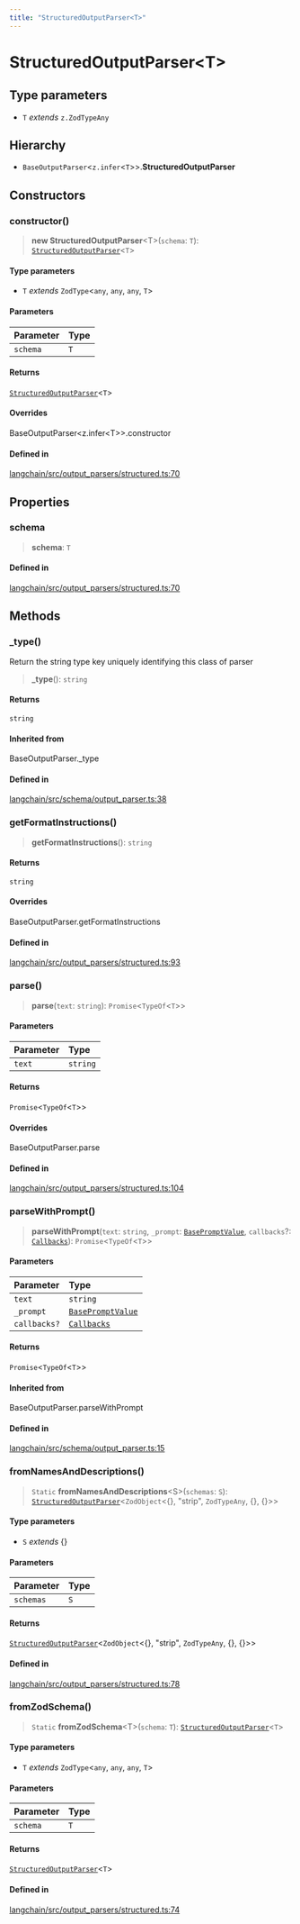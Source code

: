 ```yaml
---
title: "StructuredOutputParser<T>"
---
```


# StructuredOutputParser<T\>

## Type parameters

- `T` _extends_ `z.ZodTypeAny`

## Hierarchy

- `BaseOutputParser`<`z.infer`<`T`\>\>.**StructuredOutputParser**

## Constructors

### constructor()

> **new StructuredOutputParser**<T\>(`schema`: `T`): [`StructuredOutputParser`](StructuredOutputParser.md)<`T`\>

#### Type parameters

- `T` _extends_ `ZodType`<`any`, `any`, `any`, `T`\>

#### Parameters

| Parameter | Type |
| :-------- | :--- |
| `schema`  | `T`  |

#### Returns

[`StructuredOutputParser`](StructuredOutputParser.md)<`T`\>

#### Overrides

BaseOutputParser<z.infer<T\>\>.constructor

#### Defined in

[langchain/src/output_parsers/structured.ts:70](https://github.com/hwchase17/langchainjs/blob/ddf2996/langchain/src/output_parsers/structured.ts#L70)

## Properties

### schema

> **schema**: `T`

#### Defined in

[langchain/src/output_parsers/structured.ts:70](https://github.com/hwchase17/langchainjs/blob/ddf2996/langchain/src/output_parsers/structured.ts#L70)

## Methods

### \_type()

Return the string type key uniquely identifying this class of parser

> **\_type**(): `string`

#### Returns

`string`

#### Inherited from

BaseOutputParser.\_type

#### Defined in

[langchain/src/schema/output_parser.ts:38](https://github.com/hwchase17/langchainjs/blob/ddf2996/langchain/src/schema/output_parser.ts#L38)

### getFormatInstructions()

> **getFormatInstructions**(): `string`

#### Returns

`string`

#### Overrides

BaseOutputParser.getFormatInstructions

#### Defined in

[langchain/src/output_parsers/structured.ts:93](https://github.com/hwchase17/langchainjs/blob/ddf2996/langchain/src/output_parsers/structured.ts#L93)

### parse()

> **parse**(`text`: `string`): `Promise`<`TypeOf`<`T`\>\>

#### Parameters

| Parameter | Type     |
| :-------- | :------- |
| `text`    | `string` |

#### Returns

`Promise`<`TypeOf`<`T`\>\>

#### Overrides

BaseOutputParser.parse

#### Defined in

[langchain/src/output_parsers/structured.ts:104](https://github.com/hwchase17/langchainjs/blob/ddf2996/langchain/src/output_parsers/structured.ts#L104)

### parseWithPrompt()

> **parseWithPrompt**(`text`: `string`, `_prompt`: [`BasePromptValue`](../../schema/classes/BasePromptValue.md), `callbacks`?: [`Callbacks`](../../callbacks/types/Callbacks.md)): `Promise`<`TypeOf`<`T`\>\>

#### Parameters

| Parameter    | Type                                                         |
| :----------- | :----------------------------------------------------------- |
| `text`       | `string`                                                     |
| `_prompt`    | [`BasePromptValue`](../../schema/classes/BasePromptValue.md) |
| `callbacks?` | [`Callbacks`](../../callbacks/types/Callbacks.md)            |

#### Returns

`Promise`<`TypeOf`<`T`\>\>

#### Inherited from

BaseOutputParser.parseWithPrompt

#### Defined in

[langchain/src/schema/output_parser.ts:15](https://github.com/hwchase17/langchainjs/blob/ddf2996/langchain/src/schema/output_parser.ts#L15)

### fromNamesAndDescriptions()

> `Static` **fromNamesAndDescriptions**<S\>(`schemas`: `S`): [`StructuredOutputParser`](StructuredOutputParser.md)<`ZodObject`<\{}, "strip", `ZodTypeAny`, \{}, \{}\>\>

#### Type parameters

- `S` _extends_ \{}

#### Parameters

| Parameter | Type |
| :-------- | :--- |
| `schemas` | `S`  |

#### Returns

[`StructuredOutputParser`](StructuredOutputParser.md)<`ZodObject`<\{}, "strip", `ZodTypeAny`, \{}, \{}\>\>

#### Defined in

[langchain/src/output_parsers/structured.ts:78](https://github.com/hwchase17/langchainjs/blob/ddf2996/langchain/src/output_parsers/structured.ts#L78)

### fromZodSchema()

> `Static` **fromZodSchema**<T\>(`schema`: `T`): [`StructuredOutputParser`](StructuredOutputParser.md)<`T`\>

#### Type parameters

- `T` _extends_ `ZodType`<`any`, `any`, `any`, `T`\>

#### Parameters

| Parameter | Type |
| :-------- | :--- |
| `schema`  | `T`  |

#### Returns

[`StructuredOutputParser`](StructuredOutputParser.md)<`T`\>

#### Defined in

[langchain/src/output_parsers/structured.ts:74](https://github.com/hwchase17/langchainjs/blob/ddf2996/langchain/src/output_parsers/structured.ts#L74)
